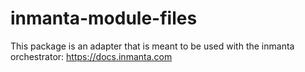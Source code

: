 # inmanta-module-files

This package is an adapter that is meant to be used with the inmanta orchestrator: https://docs.inmanta.com

